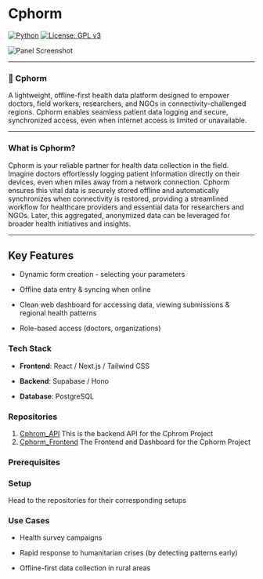 # Cphorm
[![Python](https://img.shields.io/badge/python-3.10-blue.svg)](https://www.python.org/)
[![License: GPL v3](https://img.shields.io/badge/License-GPLv3-blue.svg)](LICENSE)


![Panel Screenshot](utiles/Panel.png)


---

### 🧬 Cphorm

A lightweight, offline-first health data platform designed to empower doctors, field workers, researchers, and NGOs in connectivity-challenged regions. Cphorm enables seamless patient data logging and secure, synchronized access, even when internet access is limited or unavailable.

---

### What is Cphorm?

Cphorm is your reliable partner for health data collection in the field. Imagine doctors effortlessly logging patient information directly on their devices, even when miles away from a network connection. Cphorm ensures this vital data is securely stored offline and automatically synchronizes when connectivity is restored, providing a streamlined workflow for healthcare providers and essential data for researchers and NGOs. Later, this aggregated, anonymized data can be leveraged for broader health initiatives and insights.

---

## Key Features

* Dynamic form creation - selecting your parameters 

* Offline data entry & syncing when online

* Clean web dashboard for accessing data, viewing submissions & regional health patterns 

* Role-based access (doctors, organizations)

###  Tech Stack
* __Frontend__: React / Next.js / Tailwind CSS

* __Backend__: Supabase / Hono 

* __Database__: PostgreSQL


###  Repositories 
1. [Cphrom_API](https://github.com/STACK-42/Cphorm_be) This is the backend API for the Cphrom Project
2. [Cphorm_Frontend](https://github.com/STACK-42/Cphorm-Frontend.git) The Frontend and Dashboard for the Cphorm Project

### Prerequisites


### Setup
Head to the repositories for their corresponding setups 

### Use Cases

- Health survey campaigns

- Rapid response to humanitarian crises (by detecting patterns early)

- Offline-first data collection in rural areas